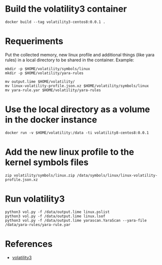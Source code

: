 # Build the volatility3 container
```
docker build --tag volatility3-centos8:0.0.1 .
```

# Requeriments

Put the collected memory, new linux profile and additional things (like yara rules) in a local directory to be shared in the container.
Example:
```
mkdir -p $HOME/volatility/symbols/linux
mkdir -p $HOME/volatility/yara-rules

mv output.lime $HOME/volatility/
mv linux-volatility-profile.json.xz $HOME/volatility/symbols/linux
mv yara-rule.yar $HOME/volatility/yara-rules
```

# Use the local directory as a volume in the docker instance
```
docker run -v $HOME/volatility:/data -ti volatility8-centos8:0.0.1
```

# Add the new linux profile to the kernel symbols files
```
zip volatility/symbols/linux.zip /data/symbols/linux/linux-volatility-profile.json.xz
```

# Run volatility3
```
python3 vol.py -f /data/output.lime linux.pslist
python3 vol.py -f /data/output.lime linux.lsof
python3 vol.py -f /data/output.lime yarascan.YaraScan --yara-file /data/yara-rules/yara-rule.yar
```

# References
* [volatility3](https://github.com/volatilityfoundation/volatility3)

